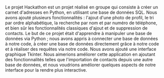 Le projet Hackathon est un projet réalisé en groupe qui consiste à créer un carnet d'adresses en Python, en utilisant une base de données SQL. Nous avons ajouté plusieurs fonctionnalités : l'ajout d'une photo de profil, le tri par ordre alphabétique, 
la recherche par nom et par numéro de téléphone, et bien sûr les fonctionnalités classiques d'ajout et de suppression de contacts.
Le but de ce projet était d'apprendre à manipuler une base de données via Python ; nous avons appris à connecter une base de données à notre code, à créer une base de données directement grâce à notre code et à réaliser des requêtes via notre code.
Nous avons ajouté une interface graphique Tkinter. 
Nous aimerions améliorer cette application en ajoutant des fonctionnalités telles que l'importation de contacts depuis une autre base de données, et nous voudrions améliorer quelques aspects de notre interface pour la rendre plus interactive.
